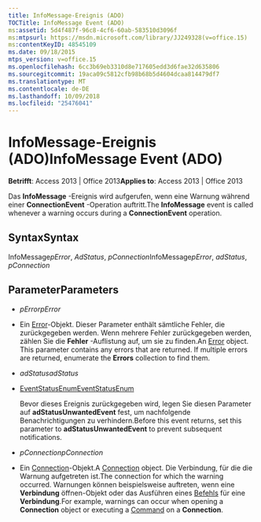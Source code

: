 ```yaml
---
title: InfoMessage-Ereignis (ADO)
TOCTitle: InfoMessage Event (ADO)
ms:assetid: 5d4f487f-96c8-4cf6-60ab-583510d3096f
ms:mtpsurl: https://msdn.microsoft.com/library/JJ249328(v=office.15)
ms:contentKeyID: 48545109
ms.date: 09/18/2015
mtps_version: v=office.15
ms.openlocfilehash: 6cc3b69eb3310d8e717605edd3d6fae32d635806
ms.sourcegitcommit: 19aca09c5812cfb98b68b5d4604dcaa814479df7
ms.translationtype: MT
ms.contentlocale: de-DE
ms.lasthandoff: 10/09/2018
ms.locfileid: "25476041"
---
```

# <a name="infomessage-event-ado"></a><span data-ttu-id="7d532-102">InfoMessage-Ereignis (ADO)</span><span class="sxs-lookup"><span data-stu-id="7d532-102">InfoMessage Event (ADO)</span></span>


<span data-ttu-id="7d532-103">**Betrifft**: Access 2013 | Office 2013</span><span class="sxs-lookup"><span data-stu-id="7d532-103">**Applies to**: Access 2013 | Office 2013</span></span>

<span data-ttu-id="7d532-104">Das **InfoMessage** -Ereignis wird aufgerufen, wenn eine Warnung während einer **ConnectionEvent** -Operation auftritt.</span><span class="sxs-lookup"><span data-stu-id="7d532-104">The **InfoMessage** event is called whenever a warning occurs during a **ConnectionEvent** operation.</span></span>

## <a name="syntax"></a><span data-ttu-id="7d532-105">Syntax</span><span class="sxs-lookup"><span data-stu-id="7d532-105">Syntax</span></span>

<span data-ttu-id="7d532-106">InfoMessage*pError*, *AdStatus*, *pConnection*</span><span class="sxs-lookup"><span data-stu-id="7d532-106">InfoMessage*pError*, *adStatus*, *pConnection*</span></span>

## <a name="parameters"></a><span data-ttu-id="7d532-107">Parameter</span><span class="sxs-lookup"><span data-stu-id="7d532-107">Parameters</span></span>

  - <span data-ttu-id="7d532-108">*pError*</span><span class="sxs-lookup"><span data-stu-id="7d532-108">*pError*</span></span>

  - <span data-ttu-id="7d532-p101">Ein [Error](error-object-ado.md)-Objekt. Dieser Parameter enthält sämtliche Fehler, die zurückgegeben werden. Wenn mehrere Fehler zurückgegeben werden, zählen Sie die **Fehler** -Auflistung auf, um sie zu finden.</span><span class="sxs-lookup"><span data-stu-id="7d532-p101">An [Error](error-object-ado.md) object. This parameter contains any errors that are returned. If multiple errors are returned, enumerate the **Errors** collection to find them.</span></span>

  - <span data-ttu-id="7d532-112">*adStatus*</span><span class="sxs-lookup"><span data-stu-id="7d532-112">*adStatus*</span></span>

  - [<span data-ttu-id="7d532-113">EventStatusEnum</span><span class="sxs-lookup"><span data-stu-id="7d532-113">EventStatusEnum</span></span>](eventstatusenum.md)
    
    <span data-ttu-id="7d532-114">Bevor dieses Ereignis zurückgegeben wird, legen Sie diesen Parameter auf **adStatusUnwantedEvent** fest, um nachfolgende Benachrichtigungen zu verhindern.</span><span class="sxs-lookup"><span data-stu-id="7d532-114">Before this event returns, set this parameter to **adStatusUnwantedEvent** to prevent subsequent notifications.</span></span>

  - <span data-ttu-id="7d532-115">*pConnection*</span><span class="sxs-lookup"><span data-stu-id="7d532-115">*pConnection*</span></span>

  - <span data-ttu-id="7d532-116">Ein [Connection](connection-object-ado.md)-Objekt.</span><span class="sxs-lookup"><span data-stu-id="7d532-116">A [Connection](connection-object-ado.md) object.</span></span> <span data-ttu-id="7d532-117">Die Verbindung, für die die Warnung aufgetreten ist.</span><span class="sxs-lookup"><span data-stu-id="7d532-117">The connection for which the warning occurred.</span></span> <span data-ttu-id="7d532-118">Warnungen können beispielsweise auftreten, wenn eine **Verbindung** öffnen-Objekt oder das Ausführen eines [Befehls](command-object-ado.md) für eine **Verbindung**.</span><span class="sxs-lookup"><span data-stu-id="7d532-118">For example, warnings can occur when opening a **Connection** object or executing a [Command](command-object-ado.md) on a **Connection**.</span></span>

